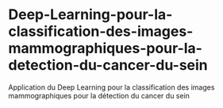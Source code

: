 # Deep-Learning-pour-la-classification-des-images-mammographiques-pour-la-detection-du-cancer-du-sein
Application du Deep Learning pour la classification des images mammographiques pour la détection du cancer du sein
